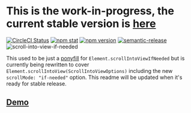 # This is the work-in-progress, the current stable version is [here](https://github.com/stipsan/scroll-into-view-if-needed/tree/v1)

[![CircleCI Status](https://img.shields.io/circleci/project/github/stipsan/scroll-into-view-if-needed.svg?style=flat-square)](https://circleci.com/gh/stipsan/scroll-into-view-if-needed) [![npm stat](https://img.shields.io/npm/dm/scroll-into-view-if-needed.svg?style=flat-square)](https://npm-stat.com/charts.html?package=scroll-into-view-if-needed) [![npm version](https://img.shields.io/npm/v/scroll-into-view-if-needed.svg?style=flat-square)](https://www.npmjs.com/package/scroll-into-view-if-needed) [![semantic-release](https://img.shields.io/badge/%20%20%F0%9F%93%A6%F0%9F%9A%80-semantic--release-e10079.svg?style=flat-square)](https://github.com/semantic-release/semantic-release)
![scroll-into-view-if-needed](https://user-images.githubusercontent.com/81981/36357426-2f0f3152-14fe-11e8-892a-915d06488171.png)

This used to be just a [ponyfill](https://ponyfill.com) for `Element.scrollIntoViewIfNeeded` but is currently being rewritten to cover `Element.scrollIntoView(ScrollIntoViewOptions)` including the new `scrollMode: "if-needed"` option.
This readme will be updated when it's ready for stable release.

## [Demo](https://scroll-into-view.netlify.com)
